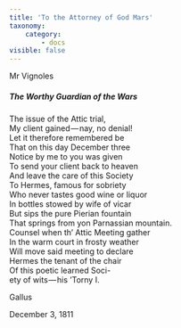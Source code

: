 ```yaml
---
title: 'To the Attorney of God Mars'
taxonomy:
    category:
        - docs
visible: false
---
```


<div class="author">Mr Vignoles</div>

##### The Worthy Guardian of the Wars

The issue of the Attic trial,  
My client gained — nay, no denial!  
Let it therefore remembered be  
That on this day December three  
Notice by me to you was given  
To send your client back to heaven  
And leave the care of this Society  
To Hermes, famous for sobriety  
Who never tastes good wine or liquor  
In bottles stowed by wife of vicar  
But sips the pure Pierian fountain  
That springs from yon Parnassian mountain.  
Counsel when th’ Attic Meeting gather  
In the warm court in frosty weather  
Will move said meeting to declare  
Hermes the tenant of the chair  
Of this poetic learned Soci-  
ety of wits — his ’Torny I.

Gallus

December 3, 1811